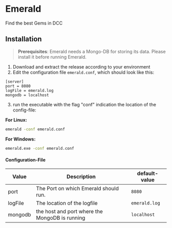 # Emerald
Find the best Gems in DCC

## Installation

 > **Prerequisites**: Emerald needs a Mongo-DB for storing its data. Please install it before running Emerald.

1. Download and extract the release according to your environment
2. Edit the configuration file `emerald.conf`, which should look like this:
  ```
  [server]
  port = 8080
  logFile = emerald.log
  mongodb = localhost
  ```


3. run the executable with the flag "conf" indication the location of the config-file:

  **For Linux:**
  ```sh
  emerald -conf emerald.conf
  ```
  **For Windows:**
  ```sh
  emerald.exe -conf emerald.conf
  ```


#### Configuration-File
| Value         |Description                                     | default-value |
| ------------- |------------------------------------------------|---------------|
| port          | The Port on which Emerald should run.          | `8080`        |
| logFile       | The location of the logfile                    | `emerald.log` |
| mongodb       | the host and port where the MongoDB is running | `localhost`   |
